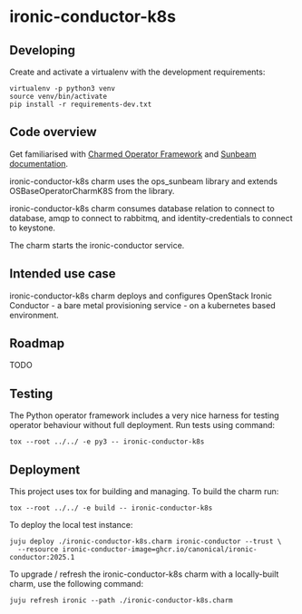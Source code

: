 # ironic-conductor-k8s

## Developing

Create and activate a virtualenv with the development requirements:

    virtualenv -p python3 venv
    source venv/bin/activate
    pip install -r requirements-dev.txt

## Code overview

Get familiarised with [Charmed Operator Framework](https://juju.is/docs/sdk)
and [Sunbeam documentation](sunbeam-docs).

ironic-conductor-k8s charm uses the ops\_sunbeam library and extends
OSBaseOperatorCharmK8S from the library.

ironic-conductor-k8s charm consumes database relation to connect to database,
amqp to connect to rabbitmq, and identity-credentials to connect to keystone.

The charm starts the ironic-conductor service.

## Intended use case

ironic-conductor-k8s charm deploys and configures OpenStack Ironic Conductor -
a bare metal provisioning service - on a kubernetes based environment.

## Roadmap

TODO

## Testing

The Python operator framework includes a very nice harness for testing
operator behaviour without full deployment. Run tests using command:

    tox --root ../../ -e py3 -- ironic-conductor-k8s

## Deployment

This project uses tox for building and managing. To build the charm
run:

    tox --root ../../ -e build -- ironic-conductor-k8s

To deploy the local test instance:

    juju deploy ./ironic-conductor-k8s.charm ironic-conductor --trust \
      --resource ironic-conductor-image=ghcr.io/canonical/ironic-conductor:2025.1

To upgrade / refresh the ironic-conductor-k8s charm with a locally-built charm,
use the following command:

    juju refresh ironic --path ./ironic-conductor-k8s.charm


<!-- LINKS -->

[sunbeam-docs]: https://opendev.org/openstack/sunbeam-charms/src/branch/main/README.md
